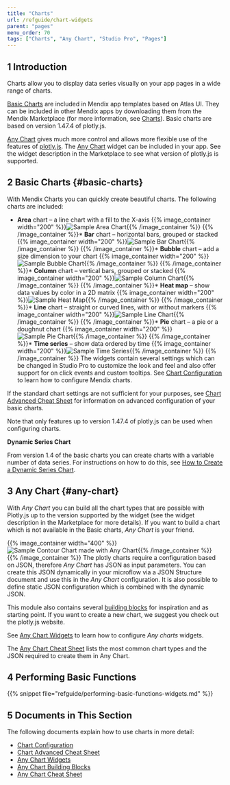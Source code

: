 ```yaml
---
title: "Charts"
url: /refguide/chart-widgets
parent: "pages"
menu_order: 70
tags: ["Charts", "Any Chart", "Studio Pro", "Pages"]
---
```


## 1 Introduction

Charts allow you to display data series visually on your app pages in a wide range of charts.

[Basic Charts](#basic-charts) are included in Mendix app templates based on Atlas UI. They can be included in other Mendix apps by downloading them from the Mendix Marketplace (for more information, see [Charts](/appstore/widgets/charts)). Basic charts are based on version 1.47.4 of plotly.js.

[Any Chart](#any-chart) gives much more control and allows more flexible use of the features of [plotly.js](https://plot.ly/). The [Any Chart](/appstore/modules/any-chart) widget can be included in your app. See the widget description in the Marketplace to see what version of plotly.js is supported.

## 2 Basic Charts {#basic-charts}

With Mendix Charts you can quickly create beautiful charts. The following charts are included:

* **Area** chart – a line chart with a fill to the X-axis {{% image_container width="200" %}}![Sample Area Chart](/attachments/refguide/modeling/pages/chart-widgets/sample-area-chart.png){{% /image_container %}}
{{% /image_container %}}* **Bar** chart – horizontal bars, grouped or stacked {{% image_container width="200" %}}![Sample Bar Chart](/attachments/refguide/modeling/pages/chart-widgets/sample-bar-chart.png){{% /image_container %}}
{{% /image_container %}}* **Bubble** chart – add a size dimension to your chart {{% image_container width="200" %}}![Sample Bubble Chart](/attachments/refguide/modeling/pages/chart-widgets/sample-bubble-chart.png){{% /image_container %}}
{{% /image_container %}}* **Column** chart – vertical bars, grouped or stacked {{% image_container width="200" %}}![Sample Column Chart](/attachments/refguide/modeling/pages/chart-widgets/sample-column-chart.png){{% /image_container %}}
{{% /image_container %}}* **Heat map** – show data values by color in a 2D matrix {{% image_container width="200" %}}![Sample Heat Map](/attachments/refguide/modeling/pages/chart-widgets/sample-heat-map.png){{% /image_container %}}
{{% /image_container %}}* **Line** chart – straight or curved lines, with or without markers {{% image_container width="200" %}}![Sample Line Chart](/attachments/refguide/modeling/pages/chart-widgets/sample-line-chart.png){{% /image_container %}}
{{% /image_container %}}* **Pie** chart – a pie or a doughnut chart {{% image_container width="200" %}}![Sample Pie Chart](/attachments/refguide/modeling/pages/chart-widgets/sample-pie-chart.png){{% /image_container %}}
{{% /image_container %}}* **Time series** – show data ordered by time {{% image_container width="200" %}}![Sample Time Series](/attachments/refguide/modeling/pages/chart-widgets/sample-time-series.png){{% /image_container %}}
{{% /image_container %}}
The widgets contain several settings which can be changed in Studio Pro to customize the look and feel and also offer support for on click events and custom tooltips. See [Chart Configuration](charts-configuration) to learn how to configure Mendix charts.

If the standard chart settings are not sufficient for your purposes, see [Chart Advanced Cheat Sheet](charts-advanced-cheat-sheet) for information on advanced configuration of your basic charts.

Note that only features up to version 1.47.4 of plotly.js can be used when configuring charts.

**Dynamic Series Chart**

From version 1.4 of the basic charts you can create charts with a variable number of data series. For instructions on how to do this, see [How to Create a Dynamic Series Chart](/howto/front-end/charts-dynamic-series).

## 3 Any Chart {#any-chart}

With *Any Chart* you can build all the chart types that are possible with Plotly.js up to the version supported by the widget (see the widget description in the Marketplace for more details). If you want to build a chart which is not available in the Basic charts, *Any Chart* is your friend.

{{% image_container width="400" %}}![Sample Contour Chart made with Any Chart](/attachments/refguide/modeling/pages/chart-widgets/contour.png){{% /image_container %}}
{{% /image_container %}}
The plotly charts require a configuration based on JSON, therefore *Any Chart* has JSON as input parameters. You can create this JSON dynamically in your microflow via a JSON Structure document and use this in the *Any Chart* configuration. It is also possible to define static JSON configuration which is combined with the dynamic JSON.

This module also contains several [building blocks](charts-any-building-blocks) for inspiration and as starting point. If you want to create a new chart, we suggest you check out the plotly.js website.

See [Any Chart Widgets](charts-any-configuration) to learn how to configure *Any charts* widgets.

The [Any Chart Cheat Sheet](charts-any-cheat-sheet) lists the most common chart types and the JSON required to create them in Any Chart.

## 4 Performing Basic Functions

{{% snippet file="refguide/performing-basic-functions-widgets.md" %}}

## 5 Documents in This Section

The following documents explain how to use charts in more detail:

* [Chart Configuration](charts-configuration)
* [Chart Advanced Cheat Sheet](charts-advanced-cheat-sheet)
* [Any Chart Widgets](charts-any-configuration)
* [Any Chart Building Blocks](charts-any-building-blocks)
* [Any Chart Cheat Sheet](charts-any-cheat-sheet)
